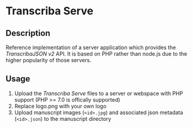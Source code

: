 # Transcriba Serve

## Description

Reference implementation of a server application which provides the
_TranscribaJSON v2_ API. It is based on PHP rather than node.js due to the higher popularity of those servers.

## Usage

1. Upload the _Transcriba Serve_ files to a server or webspace with PHP support (PHP >= 7.0 is offically supported)
2. Replace logo.png with your own logo
3. Upload manuscript images (`<id>.jpg`) and associated json metadata (`<id>.json`) to the manuscript directory
